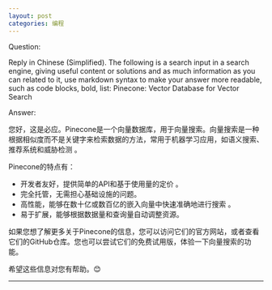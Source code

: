 ```yaml
---
layout: post
categories: 编程
---
```

Question:

Reply in Chinese (Simplified).
The following is a search input in a search engine, giving useful content or solutions and as much information as you can related to it, use markdown syntax to make your answer more readable, such as code blocks, bold, list:
Pinecone: Vector Database for Vector Search

Answer:

您好，这是必应。Pinecone是一个向量数据库，用于向量搜索。向量搜索是一种根据相似度而不是关键字来检索数据的方法，常用于机器学习应用，如语义搜索、推荐系统和威胁检测 。

Pinecone的特点有：

- 开发者友好，提供简单的API和基于使用量的定价 。
- 完全托管，无需担心基础设施的问题。
- 高性能，能够在数十亿或数百亿的嵌入向量中快速准确地进行搜索 。
- 易于扩展，能够根据数据量和查询量自动调整资源。

如果您想了解更多关于Pinecone的信息，您可以访问它们的官方网站，或者查看它们的GitHub仓库。您也可以尝试它们的免费试用版，体验一下向量搜索的功能。

希望这些信息对您有帮助。😊


<hr/>

